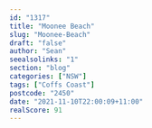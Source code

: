 ```yaml
---
id: "1317"
title: "Moonee Beach"
slug: "Moonee-Beach"
draft: "false"
author: "Sean"
seealsolinks: "1"
section: "blog"
categories: ["NSW"]
tags: ["Coffs Coast"]
postcode: "2450"
date: "2021-11-10T22:00:09+11:00"
realScore: 91
---
```

